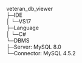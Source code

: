 veteran_db_viewer <br />
├─IDE <br />
│ └─VS17 <br />
├─Language <br />
│ └─C# <br />
└─DBMS <br />
  ├─Server: MySQL 8.0 <br />
  └─Connector: MySQL 4.5.2 <br />
